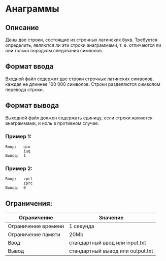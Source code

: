 # Анаграммы

## Описание

Даны две строки, состоящие из строчных латинских букв. Требуется определить, являются ли эти строки анаграммами, т. е.
отличаются ли они только порядком следования символов.

## Формат ввода

Входной файл содержит две строки строчных латинских символов, каждая не длиннее 100 000 символов. Строки разделяются
символом перевода строки.

## Формат вывода

Выходной файл должен содержать единицу, если строки являются анаграммами, и ноль в противном случае.

### Пример 1:

    Ввод:   qiu
            iuq
    Вывод:  1

### Пример 2:

    Ввод:   zprl
            zprc
    Вывод:  0

## Ограничения:

| Ограничение         | Значение                         |
| ------------------- | -------------------------------- |
| Ограничение времени | 1 секунда                        |
| Ограничение памяти  | 20Mb                             |
| Ввод                | стандартный ввод или input.txt   |
| Вывод               | стандартный вывод или output.txt |